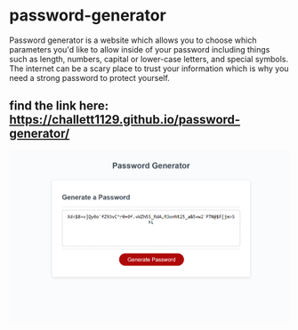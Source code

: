 # password-generator


Password generator is a website which allows you to choose which parameters you'd like to allow inside of your password including things such as length, numbers, capital or lower-case letters, and special symbols. The internet can be a scary place to trust your information which is why you need a strong password to protect yourself. 


## find the link here: https://challett1129.github.io/password-generator/

<img src= "./Develop/images/password-generator-screenshot.png" alt ="a picture of the password-generator website">


